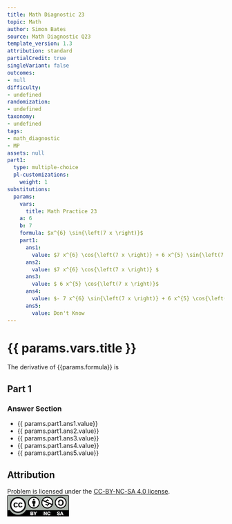 ```yaml
---
title: Math Diagnostic 23
topic: Math
author: Simon Bates
source: Math Diagnostic Q23
template_version: 1.3
attribution: standard
partialCredit: true
singleVariant: false
outcomes:
- null
difficulty:
- undefined
randomization:
- undefined
taxonomy:
- undefined
tags:
- math_diagnostic
- MP
assets: null
part1:
  type: multiple-choice
  pl-customizations:
    weight: 1
substitutions:
  params:
    vars:
      title: Math Practice 23
    a: 6
    b: 7
    formula: $x^{6} \sin{\left(7 x \right)}$
    part1:
      ans1:
        value: $7 x^{6} \cos{\left(7 x \right)} + 6 x^{5} \sin{\left(7 x \right)}$
      ans2:
        value: $7 x^{6} \cos{\left(7 x \right)} $
      ans3:
        value: $ 6 x^{5} \cos{\left(7 x \right)}$
      ans4:
        value: $- 7 x^{6} \sin{\left(7 x \right)} + 6 x^{5} \cos{\left(7 x \right)}$
      ans5:
        value: Don't Know
---
```

# {{ params.vars.title }}
The derivative of {{params.formula}} is

## Part 1

### Answer Section

- {{ params.part1.ans1.value}}
- {{ params.part1.ans2.value}}
- {{ params.part1.ans3.value}}
- {{ params.part1.ans4.value}}
- {{ params.part1.ans5.value}}

## Attribution

Problem is licensed under the [CC-BY-NC-SA 4.0 license](https://creativecommons.org/licenses/by-nc-sa/4.0/).<br> ![The Creative Commons 4.0 license requiring attribution-BY, non-commercial-NC, and share-alike-SA license.](https://raw.githubusercontent.com/firasm/bits/master/by-nc-sa.png)